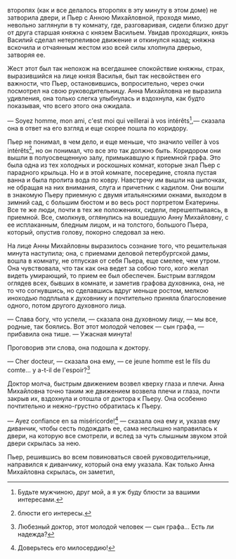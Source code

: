 второпях (как и все делалось второпях в эту минуту в этом доме) не затворила двери, и Пьер с Анною Михайловной, проходя мимо, невольно заглянули в ту комнату, где, разговаривая, сидели близко друг от друга старшая княжна с князем Васильем. Увидав проходящих, князь Василий сделал нетерпеливое движение и откинулся назад; княжна вскочила и отчаянным жестом изо всей силы хлопнула дверью, затворяя ее.

Жест этот был так непохож на всегдашнее спокойствие княжны, страх, выразившийся на лице князя Василья, был так несвойствен его важности, что Пьер, остановившись, вопросительно, через очки посмотрел на свою руководительницу. Анна Михайловна не выразила удивления, она только слегка улыбнулась и вздохнула, как будто показывая, что всего этого она ожидала.

— Soyez homme, mon ami, c'est moi qui veillerai à vos intérêts[^170],— сказала она в ответ на его взгляд и еще скорее пошла по коридору.

Пьер не понимал, в чем дело, и еще меньше, что значило veiller à vos intérêts[^171], но он понимал, что все это так должно быть. Коридором они вышли в полуосвещенную залу, примыкавшую к приемной графа. Это была одна из тех холодных и роскошных комнат, которые знал Пьер с парадного крыльца. Но и в этой комнате, посередине, стояла пустая ванна и была пролита вода по ковру. Навстречу им вышли на цыпочках, не обращая на них внимания, слуга и причетник с кадилом. Они вошли в знакомую Пьеру приемную с двумя итальянскими окнами, выходом в зимний сад, с большим бюстом и во весь рост портретом Екатерины. Все те же люди, почти в тех же положениях, сидели, перешептываясь, в приемной. Все, смолкнув, оглянулись на вошедшую Анну Михайловну, с ее исплаканным, бледным лицом, и на толстого, большого Пьера, который, опустив голову, покорно следовал за нею.

На лице Анны Михайловны выразилось сознание того, что решительная минута наступила; она, с приемами деловой петербургской дамы, вошла в комнату, не отпуская от себя Пьера, еще смелее, чем утром. Она чувствовала, что так как она ведет за собою того, кого желал видеть умирающий, то прием ее был обеспечен. Быстрым взглядом оглядев всех, бывших в комнате, и заметив графова духовника, она, не то что согнувшись, но сделавшись вдруг меньше ростом, мелкою иноходью подплыла к духовнику и почтительно приняла благословение одного, потом другого духовного лица.

— Слава богу, что успели, — сказала она духовному лицу, — мы все, родные, так боялись. Вот этот молодой человек — сын графа, — прибавила она тише. — Ужасная минута!

Проговорив эти слова, она подошла к доктору.

— Cher docteur, — сказала она ему, — ce jeune homme est le fils du comte… y a-t-il de l'espoir?[^172]

Доктор молча, быстрым движением возвел кверху глаза и плечи. Анна Михайловна точно таким же движением возвела плечи и глаза, почти закрыв их, вздохнула и отошла от доктора к Пьеру. Она особенно почтительно и нежно-грустно обратилась к Пьеру.

— Ayez confiance en sa miséricorde![^173] — сказала она ему и, указав ему диванчик, чтобы сесть подождать ее, сама неслышно направилась к двери, на которую все смотрели, и вслед за чуть слышным звуком этой двери скрылась за нею.

Пьер, решившись во всем повиноваться своей руководительнице, направился к диванчику, который она ему указала. Как только Анна Михайловна скрылась, он заметил,

[^170]: Будьте мужчиною, друг мой, а я уж буду блюсти за вашими интересами.

[^171]: блюсти его интересы.

[^172]: Любезный доктор, этот молодой человек — сын графа… Есть ли надежда?

[^173]: Доверьтесь его милосердию!